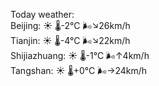 Today weather:  
Beijing: ☀️   🌡️-2°C 🌬️↘26km/h  
Tianjin: ☀️   🌡️-4°C 🌬️↘22km/h  
Shijiazhuang: ☀️   🌡️-1°C 🌬️↑4km/h  
Tangshan: ☀️   🌡️+0°C 🌬️→24km/h  
